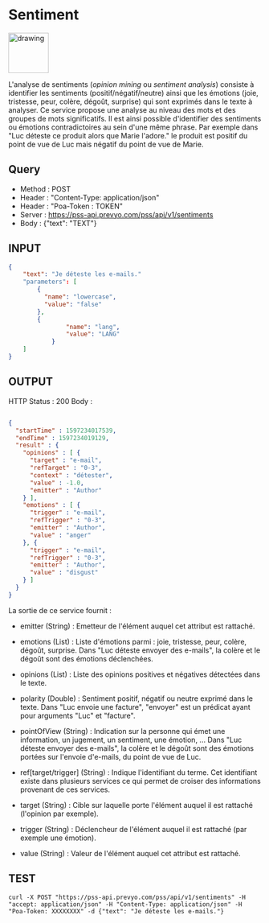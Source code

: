 Sentiment
==

<img src="../images/ic_pss_sentiment.png" alt="drawing" width="80"/>

L'analyse de sentiments (<i>opinion mining</i> ou <i>sentiment analysis</i>) consiste à identifier les sentiments (positif/négatif/neutre) ainsi que les émotions (joie, tristesse, peur, colère, dégoût, surprise) qui sont exprimés dans le texte à analyser. Ce service propose une analyse au niveau des mots et des groupes de mots significatifs. Il est ainsi possible d'identifier des sentiments ou émotions contradictoires au sein d'une même phrase. Par exemple dans "Luc déteste ce produit alors que Marie l'adore." le produit est positif du point de vue de Luc mais négatif du point de vue de Marie.

Query
--
* Method : POST
* Header : "Content-Type: application/json"
* Header : "Poa-Token : TOKEN"
* Server : https://pss-api.prevyo.com/pss/api/v1/sentiments
* Body : {"text": "TEXT"}

INPUT
--

```JSON
{
    "text": "Je déteste les e-mails."
    "parameters": [
        {
          "name": "lowercase",
          "value": "false"
        },
        {
			    "name": "lang",
			    "value": "LANG"
		    }
    ]
}
```


OUTPUT
--

HTTP Status : 200
Body :

```JSON

{
  "startTime" : 1597234017539,
  "endTime" : 1597234019129,
  "result" : {
    "opinions" : [ {
      "target" : "e-mail",
      "refTarget" : "0-3",
      "context" : "détester",
      "value" : -1.0,
      "emitter" : "Author"
    } ],
    "emotions" : [ {
      "trigger" : "e-mail",
      "refTrigger" : "0-3",
      "emitter" : "Author",
      "value" : "anger"
    }, {
      "trigger" : "e-mail",
      "refTrigger" : "0-3",
      "emitter" : "Author",
      "value" : "disgust"
    } ]
  }
}
```

La sortie de ce service fournit :

* emitter (String) : Emetteur de l'élément auquel cet attribut est rattaché. 

* emotions (List) : Liste d'émotions parmi : joie, tristesse, peur, colère, dégoût, surprise.
Dans "Luc déteste envoyer des e-mails", la colère et le dégoût sont des émotions déclenchées.

* opinions (List) : Liste des opinions positives et négatives détectées dans le texte.

* polarity (Double) : Sentiment positif, négatif ou neutre exprimé dans le texte.
Dans "Luc envoie une facture", "envoyer" est un prédicat ayant pour arguments "Luc" et "facture".

* pointOfView (String) : Indication sur la personne qui émet une information, un jugement, un sentiment, une émotion, ...
Dans "Luc déteste envoyer des e-mails", la colère et le dégoût sont des émotions portées sur l'envoie d'e-mails, du point de vue de Luc.

* ref[target/trigger] (String) : Indique l'identifiant du terme. Cet identifiant existe dans plusieurs services ce qui permet de croiser des informations provenant de ces services.

* target (String) : Cible sur laquelle porte l'élément auquel il est rattaché (l'opinion par exemple).
 
* trigger (String) : Déclencheur de l'élément auquel il est rattaché (par exemple une émotion).

* value (String) : Valeur de l'élément auquel cet attribut est rattaché.



TEST
--

`curl -X POST "https://pss-api.prevyo.com/pss/api/v1/sentiments" -H "accept: application/json" -H "Content-Type: application/json" -H "Poa-Token: XXXXXXXX" -d {"text": "Je déteste les e-mails."}` 

